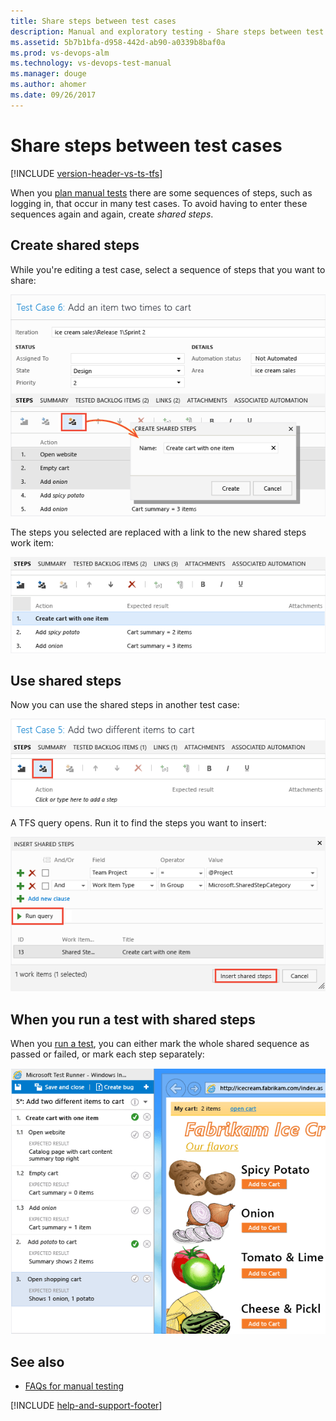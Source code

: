 ```yaml
---
title: Share steps between test cases
description: Manual and exploratory testing - Share steps between test cases
ms.assetid: 5b7b1bfa-d958-442d-ab90-a0339b8baf0a
ms.prod: vs-devops-alm
ms.technology: vs-devops-test-manual
ms.manager: douge
ms.author: ahomer
ms.date: 09/26/2017
---
```


# Share steps between test cases

[!INCLUDE [version-header-vs-ts-tfs](../_shared/version-header-vs-ts-tfs.md)] 

When you [plan manual tests](../getting-started/create-a-test-plan.md) there are some sequences of steps, such as logging in, that occur in many test cases. To avoid having to enter these sequences again and again, create *shared steps*.  
  
## Create shared steps 
 
While you're editing a test case, select a sequence of steps that you want to share:  
  
![Create shared steps](_img/share-steps-between-test-cases/almt_ws31createsharedsteps.png)  
  
The steps you selected are replaced with a link to the new shared steps work item:  
  
![Resulting test case with a shared step.](_img/share-steps-between-test-cases/almt_ws34createsharedresult.png)  
  
## Use shared steps  

Now you can use the shared steps in another test case:  
  
![Use shared steps in test cases.](_img/share-steps-between-test-cases/almt_ws32usesharedsteps.png)  
  
A TFS query opens. Run it to find the steps you want to insert:  
  
![Run the query to find shared steps](_img/share-steps-between-test-cases/almt_ws33sharedstepquery.png)  
  
## When you run a test with shared steps  

When you [run a test](../getting-started/run-manual-tests.md), you can either mark the whole shared sequence as passed or failed, or mark each step separately:  
  
![Shared steps in Test Runner.](_img/share-steps-between-test-cases/almt_ws33runsharedsteps.png)  
  
## See also

*  [FAQs for manual testing](../reference-qa.md#sharesteps)

[!INCLUDE [help-and-support-footer](../_shared/help-and-support-footer.md)] 

